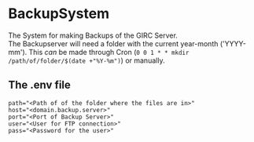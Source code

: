 # BackupSystem
The System for making Backups of the GIRC Server.  
The Backupserver will need a folder with the current year-month ('YYYY-mm'). This _can_ be made through Cron (`0 0 1 * * mkdir /path/of/folder/$(date +"%Y-%m")`) or manually.
## The .env file
```
path="<Path of of the folder where the files are in>"
host="<domain.backup.server>"
port="<Port of Backup Server>"
user="<User for FTP connection>"
pass="<Password for the user>"
```
